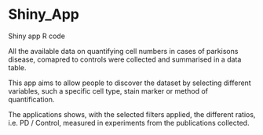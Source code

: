 # Shiny_App
Shiny app R code

All the available data on quantifying cell numbers in cases of parkisons disease, comapred to controls were collected and summarised in a data table.

This app aims to allow people to discover the dataset by selecting different variables, such a specific cell type, stain marker or method of quantification.

The applications shows, with the selected filters applied, the different ratios, i.e. PD / Control, measured in experiments from the publications collected.
